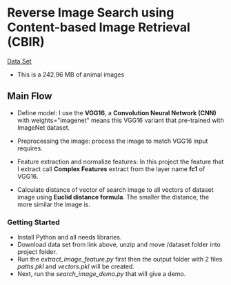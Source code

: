 # Reverse Image Search using Content-based Image Retrieval (CBIR)

[Data Set](https://www.kaggle.com/datasets/theaayushbajaj/cbir-dataset)

-  This is a 242.96 MB of animal images

## Main Flow

-  Define model: I use the **VGG16**, a **Convolution Neural Network (CNN)** with weights="imagenet" means this VGG16 variant that pre-trained with ImageNet dataset.

-  Preprocessing the image: process the image to match VGG16 input requires.

-  Feature extraction and normalize features: In this project the feature that I extract call **Complex Features** extract from the layer name **fc1** of VGG16.

-  Calculate distance of vector of search image to all vectors of dataset image using **Euclid distance formula**. The smaller the distance, the more similar the image is.

### Getting Started

-  Install Python and all needs libraries.
-  Download data set from link above, unzip and move /dataset folder into project folder.
-  Run the _extract_image_feature.py_ first then the output folder with 2 files _paths.pkl_ and _vectors.pkl_ will be created.
-  Next, run the _search_image_demo.py_ that will give a demo.
